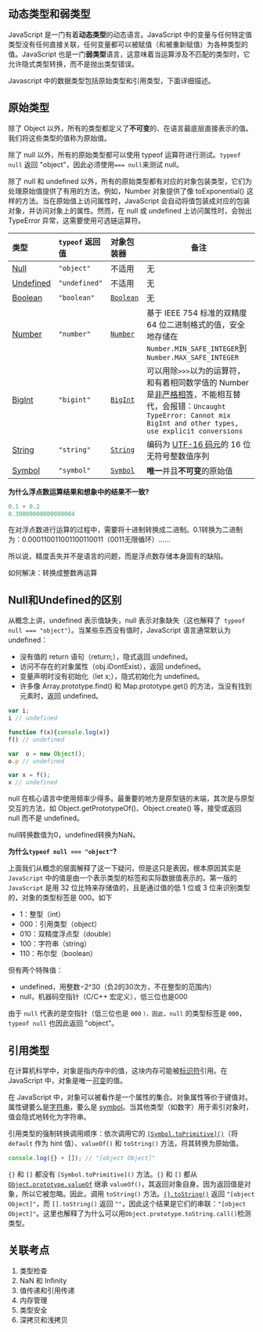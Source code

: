 ## 动态类型和弱类型

JavaScript 是一门有着**动态类型**的动态语言。JavaScript 中的变量与任何特定值类型没有任何直接关联，任何变量都可以被赋值（和被重新赋值）为各种类型的值。JavaScript 也是一门**弱类型**语言，这意味着当运算涉及不匹配的类型时，它允许隐式类型转换，而不是抛出类型错误。

Javascript 中的数据类型包括原始类型和引用类型，下面详细描述。



## 原始类型

除了 Object 以外，所有的类型都定义了**不可变**的、在语言最底层直接表示的值。我们将这些类型的值称为原始值。

除了 null 以外，所有的原始类型都可以使用 typeof 运算符进行测试。`typeof null` 返回 "object"，因此必须使用` === null `来测试 null。

除了 null 和 undefined 以外，所有的原始类型都有对应的对象包装类型，它们为处理原始值提供了有用的方法。例如，Number 对象提供了像 toExponential() 这样的方法。当在原始值上访问属性时，JavaScript 会自动将值包装成对应的包装对象，并访问对象上的属性。然而，在 null 或 undefined 上访问属性时，会抛出 TypeError 异常，这需要使用可选链运算符。

| 类型                                                         | `typeof` 返回值 | 对象包装器                                                   | 备注                                                         |
| :----------------------------------------------------------- | :-------------- | :----------------------------------------------------------- | ------------------------------------------------------------ |
| [Null](https://developer.mozilla.org/zh-CN/docs/Web/JavaScript/Guide/Data_structures#null_类型) | `"object"`      | 不适用                                                       | 无                                                           |
| [Undefined](https://developer.mozilla.org/zh-CN/docs/Web/JavaScript/Guide/Data_structures#undefined_类型) | `"undefined"`   | 不适用                                                       | 无                                                           |
| [Boolean](https://developer.mozilla.org/zh-CN/docs/Web/JavaScript/Guide/Data_structures#boolean_类型) | `"boolean"`     | [`Boolean`](https://developer.mozilla.org/zh-CN/docs/Web/JavaScript/Reference/Global_Objects/Boolean) | 无                                                           |
| [Number](https://developer.mozilla.org/zh-CN/docs/Web/JavaScript/Guide/Data_structures#number_类型) | `"number"`      | [`Number`](https://developer.mozilla.org/zh-CN/docs/Web/JavaScript/Reference/Global_Objects/Number) | 基于 IEEE 754 标准的双精度 64 位二进制格式的值，安全地存储在`Number.MIN_SAFE_INTEGER`到`Number.MAX_SAFE_INTEGER` |
| [BigInt](https://developer.mozilla.org/zh-CN/docs/Web/JavaScript/Guide/Data_structures#bigint_类型) | `"bigint"`      | [`BigInt`](https://developer.mozilla.org/zh-CN/docs/Web/JavaScript/Reference/Global_Objects/BigInt) | 可以用除`>>>`以为的运算符，和有着相同数学值的 Number是[非严格相等](https://developer.mozilla.org/zh-CN/docs/Web/JavaScript/Reference/Operators/Equality)，不能相互替代，会报错：`Uncaught TypeError: Cannot mix BigInt and other types, use explicit conversions` |
| [String](https://developer.mozilla.org/zh-CN/docs/Web/JavaScript/Guide/Data_structures#string_类型) | `"string"`      | [`String`](https://developer.mozilla.org/zh-CN/docs/Web/JavaScript/Reference/Global_Objects/String) | 编码为 [UTF-16 码元](https://developer.mozilla.org/zh-CN/docs/Web/JavaScript/Reference/Global_Objects/String#utf-16_字符、unicode_码位和字素簇)的 16 位无符号整数值序列 |
| [Symbol](https://developer.mozilla.org/zh-CN/docs/Web/JavaScript/Guide/Data_structures#symbol_类型) | `"symbol"`      | [`Symbol`](https://developer.mozilla.org/zh-CN/docs/Web/JavaScript/Reference/Global_Objects/Symbol) | **唯一**并且**不可变**的原始值                               |



**为什么浮点数运算结果和想象中的结果不一致?**

```js
0.1 + 0.2
0.30000000000000004
```

在对浮点数进行运算的过程中，需要将十进制转换成二进制。0.1转换为二进制为：0.000110011001100110011（0011无限循环）……

所以说，精度丢失并不是语言的问题，而是浮点数存储本身固有的缺陷。

如何解决：转换成整数再运算



## Null和Undefined的区别

从概念上讲，undefined 表示值缺失，null 表示对象缺失（这也解释了` typeof null === "object"`）。当某些东西没有值时，JavaScript 语言通常默认为 undefined：

- 没有值的 return 语句（return;），隐式返回 undefined。
- 访问不存在的对象属性（obj.iDontExist），返回 undefined。
- 变量声明时没有初始化（let x;），隐式初始化为 undefined。
- 许多像 Array.prototype.find() 和 Map.prototype.get() 的方法，当没有找到元素时，返回 undefined。

```js
var i;
i // undefined

function f(x){console.log(x)}
f() // undefined

var  o = new Object();
o.p // undefined

var x = f();
x // undefined
```



null 在核心语言中使用频率少得多。最重要的地方是原型链的末端，其次是与原型交互的方法，如 Object.getPrototypeOf()、Object.create() 等，接受或返回 null 而不是 undefined。



null转换数值为0，undefined转换为NaN。



**为什么`typeof null === "object"`?**

上面我们从概念的层面解释了这一下疑问，但是这只是表因，根本原因其实是`JavaScript` 中的值是由一个表示类型的标签和实际数据值表示的。第一版的 `JavaScript` 是用 32 位比特来存储值的，且是通过值的低 1 位或 3 位来识别类型的，对象的类型标签是 000。如下

- 1：整型（int）
- 000：引用类型（object）
- 010：双精度浮点型（double）
- 100：字符串（string）
- 110：布尔型（boolean）

但有两个特殊值：

- undefined，用整数−2^30（负2的30次方，不在整型的范围内）
- null，机器码空指针（C/C++ 宏定义），低三位也是000

由于 `null` 代表的是空指针（低三位也是 `000` `），因此，null` 的类型标签是 `000`，`typeof null` 也因此返回 "object"。



## 引用类型

在计算机科学中，对象是指内存中的值，这块内存可能被[标识符](https://developer.mozilla.org/zh-CN/docs/Glossary/Identifier)引用。在 JavaScript 中，对象是唯一[可变](https://developer.mozilla.org/zh-CN/docs/Glossary/Mutable)的值。

在 JavaScript 中，对象可以被看作是一个属性的集合。对象属性等价于键值对。属性键要么是[字符串](https://developer.mozilla.org/zh-CN/docs/Web/JavaScript/Guide/Data_structures#string_类型)，要么是 [symbol](https://developer.mozilla.org/zh-CN/docs/Web/JavaScript/Guide/Data_structures#symbol_类型)。当其他类型（如数字）用于索引对象时，值会隐式地转化为字符串。

引用类型的强制转换调用顺序：依次调用它的 [`[Symbol.toPrimitive]()`](https://developer.mozilla.org/zh-CN/docs/Web/JavaScript/Reference/Global_Objects/Symbol/toPrimitive)（将 `default` 作为 hint 值）、`valueOf()` 和 `toString()` 方法，将其转换为原始值。

```js
console.log({} + []); // "[object Object]"
```

`{}` 和 `[]` 都没有 `[Symbol.toPrimitive]()` 方法。`{}` 和 `[]` 都从 [`Object.prototype.valueOf`](https://developer.mozilla.org/zh-CN/docs/Web/JavaScript/Reference/Global_Objects/Object/valueOf) 继承 `valueOf()`，其返回对象自身。因为返回值是对象，所以它被忽略。因此，调用 `toString()` 方法。[`{}.toString()`](https://developer.mozilla.org/zh-CN/docs/Web/JavaScript/Reference/Global_Objects/Object/toString) 返回 `"[object Object]"`，而 `[].toString()` 返回 `""`，因此这个结果是它们的串联：`"[object Object]"`。这里也解释了为什么可以用`Object.prototype.toString.call()`检测类型。



## 关联考点

1. 类型检查
2. NaN 和 Infinity
3. 值传递和引用传递
4. 内存管理
5. 类型安全
6. 深拷贝和浅拷贝